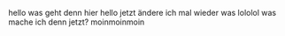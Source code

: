 


hello was geht denn hier hello jetzt ändere ich mal wieder was
lololol was mache ich denn jetzt?
moinmoinmoin
